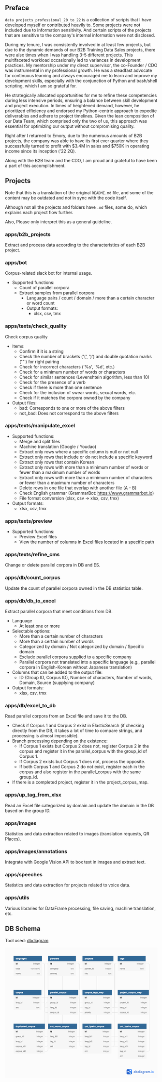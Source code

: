 ## Preface
`data_projects_professional_20_to_22` is a collection of scripts that I have developed myself or contributed heavily to. Some projects were not included due to information sensitivity. And certain scripts of the projects that are sensitive to the company's internal information were not disclosed. 

During my tenure, I was consistently involved in at least few projects, but due to the dynamic demands of our B2B Training Data Sales projects, there were also times when I was handling 3-5 different projects. This multifaceted workload occasionally led to variances in development practices. My mentorship under my direct supervisor, the co-Founder / CDO was instrumental in my professional growth. He was a steadfast advocate for continuous learning and always encouraged me to learn and improve my development skills, especially with the conjunction of Python and bash/shell scripting, which I am so grateful for. 

He strategically allocated opportunities for me to refine these competencies during less intensive periods, ensuring a balance between skill development and project execution. In times of heightened demand, however, he prioritized efficiency and endorsed my Python-centric approach to expedite deliverables and adhere to project timelines. Given the lean composition of our Data Team, which comprised only the two of us, this approach was essential for optimizing our output without compromising quality.


Right after I returned to Emory, due to the numerous amounts of B2B projects, the company was able to have its first ever quarter where they successfully turned to profit with $3.4M in sales and $750K in operating income since its inception ('22 2Q). 

Along with the B2B team and the CDO, I am proud and grateful to have been a part of this accomplishment.


## Projects
Note that this is a translation of the original `README.md` file, and some of the content may be outdated and not in sync with the code itself. 

Although not all the projects and folders have `.md` files, some do, which explains each project flow further.

Also, 
Please only interpret this as a general guideline.

### apps/b2b_projects

Extract and process data according to the characteristics of each B2B project.

### apps/bot

Corpus-related slack bot for internal usage.
- Supported functions:
  - Count of parallel corpora
  - Extract samples from parallel corpora
    - Language pairs / count / domain / more than a certain character or word count
    - Output formats:
      - xlsx, csv, tmx

### apps/texts/check_quality

Check corpus quality
- Items:
  - Confirm if it is a string
  - Check the number of brackets ('(', ')') and double quotation marks ('"') for right pairing
  - Check for incorrect characters ('%s', '%d', etc.)
  - Check for a minimum number of words or characters
  - Check for similar sentences (Levenshtein algorithm, less than 10)
  - Check for the presence of a verb
  - Check if there is more than one sentence
  - Check for the inclusion of swear words, sexual words, etc.
  - Check if it matches the corpora owned by the company
- Output files:
  - bad: Corresponds to one or more of the above filters
  - not_bad: Does not correspond to the above filters

### apps/texts/manipulate_excel

- Supported functions:
  - Merge and split files
  - Machine translation (Google / Youdao)
  - Extract only rows where a specific column is null or not null
  - Extract only rows that include or do not include a specific keyword
  - Extract only rows that contain Korean
  - Extract only rows with more than a minimum number of words or fewer than a maximum number of words
  - Extract only rows with more than a minimum number of characters or fewer than a maximum number of characters
  - Delete rows in one file that overlap with another file (A - B)
  - Check English grammar (GrammarBot: https://www.grammarbot.io)
  - File format conversion (xlsx, csv -> xlsx, csv, tmx)
- Output formats:
  - xlsx, csv, tmx
  
### apps/texts/preview

- Supported functions:
  - Preview Excel files
  - View the number of columns in Excel files located in a specific path
  
### apps/texts/refine_cms

Change or delete parallel corpora in DB and ES.

### apps/db/count_corpus

Update the count of parallel corpora owned in the DB statistics table.

### apps/db/db_to_excel

Extract parallel corpora that meet conditions from DB.
- Language
  - At least one or more
- Selectable options:
  - More than a certain number of characters
  - More than a certain number of words
  - Categorized by domain / Not categorized by domain / Specific domain
  - Exclude parallel corpora supplied to a specific company
  - Parallel corpora not translated into a specific language (e.g., parallel corpora in English-Korean without Japanese translation)
- Columns that can be added to the output file:
  - ID (Group ID, Corpus ID), Number of characters, Number of words, Domain, Source (supplying company)
- Output formats:
  - xlsx, csv, tmx

### apps/db/excel_to_db

Read parallel corpora from an Excel file and save it to the DB.

- Check if Corpus 1 and Corpus 2 exist in ElasticSearch (if checking directly from the DB, it takes a lot of time to compare strings, and processing is almost impossible).
- Branch processing depending on the existence:
  - If Corpus 1 exists but Corpus 2 does not, register Corpus 2 in the corpus and register it in the parallel_corpus with the group_id of Corpus 1.
  - If Corpus 2 exists but Corpus 1 does not, process the opposite.
  - If both Corpus 1 and Corpus 2 do not exist, register each in the corpus and also register in the parallel_corpus with the same group_id.
- If there is a completed project, register it in the project_corpus_map.

### apps/up_tag_from_xlsx

Read an Excel file categorized by domain and update the domain in the DB based on the group ID.

### apps/images

Statistics and data extraction related to images (translation requests, QR Places).

### apps/images/annotations

Integrate with Google Vision API to box text in images and extract text.

### apps/speeches

Statistics and data extraction for projects related to voice data.

### apps/utils

Various libraries for DataFrame processing, file saving, machine translation, etc.

## DB Schema

Tool used: [dbdiagram](https://dbdiagram.io)

![DB Schema](docs/readme_resources/corpusdb.png)